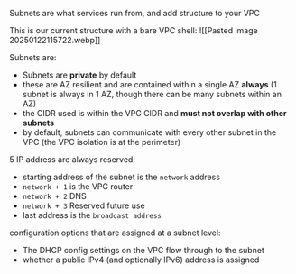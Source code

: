 Subnets are what services run from, and add structure to your VPC

This is our current structure with a bare VPC shell:
![[Pasted image 20250122115722.webp]]

Subnets are:
- Subnets are **private** by default
- these are AZ resilient and are contained within a single AZ **always** (1 subnet is always in 1 AZ, though there can be many subnets within an AZ)
- the CIDR used is within the VPC CIDR and **must not overlap with other subnets**
- by default, subnets can communicate with every other subnet in the VPC (the VPC isolation is at the perimeter)

5 IP address are always reserved:
- starting address of the subnet is the  `network`  address
- `network + 1` is the VPC router
- `network + 2` DNS
- `network + 3` Reserved future use
- last address is the `broadcast address`

configuration options that are assigned at a subnet level:
- The DHCP config settings on the VPC flow through to the subnet
- whether a public IPv4 (and optionally IPv6) address is assigned
